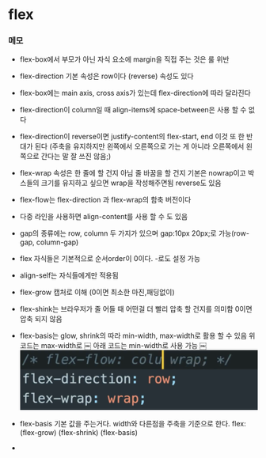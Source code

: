 # flex

### 메모

- flex-box에서 부모가 아닌 자식 요소에 margin을 직접 주는 것은 룰 위반
- flex-direction 기본 속성은 row이다 (reverse) 속성도 있다
- flex-box에는 main axis, cross axis가 있는데 flex-direction에 따라 달라진다
- flex-direction이 column일 때 align-items에 space-between은 사용 할 수 없다
- flex-direction이 reverse이면 justify-content의 flex-start, end 이것 또 한 반대가 된다 (주축을 유지하지만 왼쪽에서 오른쪽으로 가는 게 아니라 오른쪽에서 왼쪽으로 간다는 말 잘 쓰진 않음;)
- flex-wrap 속성은 한 줄에 할 건지 아님 줄 바꿈을 할 건지 기본은 nowrap이고 박스들의 크기를 유지하고 싶으면 wrap을 작성해주면됨 reverse도 있음
- flex-flow는 flex-direction 과 flex-wrap의 함축 버전이다
- 다중 라인을 사용하면 align-content를 사용 할 수 도 있음
- gap의 종류에는 row, column 두 가지가 있으며 gap:10px 20px;로 가능(row-gap, column-gap)
- flex 자식들은 기본적으로 순서order이 0이다. -로도 설정 가능
- align-self는 자식들에게만 적용됨
- flex-grow 캡처로 이해 (0이면 최소한 마진,패딩없이)
- flex-shink는 브라우저가 줄 어들 때 어떤걸 더 빨리 압축 할 건지를 의미함 0이면 압축 되지 않음
- flex-basis는 glow, shrink의 따라 min-width, max-width로 활용 할 수 있음 위 코드는 max-width로
  ￼
  아래 코드는 min-width로 사용 가능
  ￼![](/public/flex-wrap.png)
- flex-basis 기본 값을 주는거다. width와 다른점을 주축을 기준으로 한다.
  flex:(flex-grow) (flex-shrink) (flex-basis)

- 

